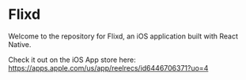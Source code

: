 # Flixd

Welcome to the repository for Flixd, an iOS application built with React Native.

Check it out on the iOS App store here: https://apps.apple.com/us/app/reelrecs/id6446706371?uo=4
